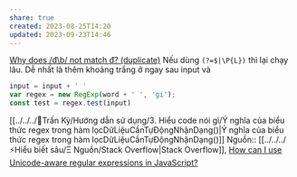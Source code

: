 ```yaml
---
share: true
created: 2023-08-25T14:20
updated: 2023-09-23T14:46
---
```

[Why does /đ\b/ not match đ? (duplicate)](https://stackoverflow.com/q/76627655/3416774)
Nếu dùng `(?=$|\P{L})` thì lại chạy lâu. Dễ nhất là thêm khoảng trắng ở ngay sau input và 
```js
input = input + ' '
var regex = new RegExp(word + ' ', 'gi');
const test = regex.test(input)
```
[[../../../👏Trấn Kỳ/Hướng dẫn sử dụng/3. Hiểu code nói gì/Ý nghĩa của biểu thức regex trong hàm lọcDữLiệuCầnTựĐộngNhậnDạng()|Ý nghĩa của biểu thức regex trong hàm lọcDữLiệuCầnTựĐộngNhậnDạng()]]
Nguồn:: [[../../../⚡Hiểu biết sâu/Ξ Nguồn/Stack Overflow|Stack Overflow]], [How can I use Unicode-aware regular expressions in JavaScript?](https://stackoverflow.com/a/52205643/3416774)